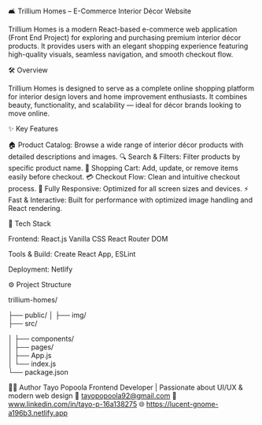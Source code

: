 🛋️ Trillium Homes – E-Commerce Interior Décor Website

Trillium Homes is a modern React-based e-commerce web application (Front End Project) for exploring and purchasing premium interior décor products.
It provides users with an elegant shopping experience featuring high-quality visuals, seamless navigation, and smooth checkout flow.

🛠️ Overview

Trillium Homes is designed to serve as a complete online shopping platform for interior design lovers and home improvement enthusiasts.
It combines beauty, functionality, and scalability — ideal for décor brands looking to move online.

✨ Key Features

🏠 Product Catalog: Browse a wide range of interior décor products with detailed descriptions and images.
🔍 Search & Filters: Filter products by specific product name.
🛒 Shopping Cart: Add, update, or remove items easily before checkout.
💳 Checkout Flow: Clean and intuitive checkout process.
📱 Fully Responsive: Optimized for all screen sizes and devices.
⚡ Fast & Interactive: Built for performance with optimized image handling and React rendering.

🧩 Tech Stack

Frontend:
React.js
Vanilla CSS
React Router DOM

Tools & Build:
Create React App,
ESLint

Deployment:
Netlify 

⚙️ Project Structure

trillium-homes/

├── public/
│    ├── img/            
├── src/

│   ├── components/    
│   ├── pages/           
│   ├── App.js         
│   └── index.js        
└── package.json

🧑‍💻 Author
Tayo Popoola
Frontend Developer | Passionate about UI/UX & modern web design
📧 tayopopoola92@gmail.com
💼 www.linkedin.com/in/tayo-p-16a138275
🌐 https://lucent-gnome-a196b3.netlify.app

